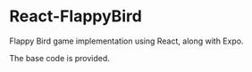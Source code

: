 # React-FlappyBird

Flappy Bird game implementation using React, along with Expo.

The base code is provided.

